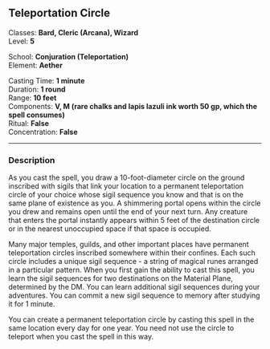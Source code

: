 ## Teleportation Circle

Classes: **Bard, Cleric (Arcana), Wizard**  
Level: **5**  

School: **Conjuration (Teleportation)**  
Element: **Aether**  

Casting Time: **1 minute**  
Duration: **1 round**  
Range: **10 feet**  
Components: **V, M (rare chalks and lapis lazuli ink worth 50 gp, which the spell consumes)**  
Ritual: **False**  
Concentration: **False**  

------

### Description

As you cast the spell, you draw a 10-foot-diameter circle on the ground inscribed with sigils that link your location to a permanent teleportation circle of your choice whose sigil sequence you know and that is on the same plane of existence as you. A shimmering portal opens within the circle you drew and remains open until the end of your next turn. Any creature that enters the portal instantly appears within 5 feet of the destination circle or in the nearest unoccupied space if that space is occupied.

Many major temples, guilds, and other important places have permanent teleportation circles inscribed somewhere within their confines. Each such circle includes a unique sigil sequence - a string of magical runes arranged in a particular pattern. When you first gain the ability to cast this spell, you learn the sigil sequences for two destinations on the Material Plane, determined by the DM. You can learn additional sigil sequences during your adventures. You can commit a new sigil sequence to memory after studying it for 1 minute.

You can create a permanent teleportation circle by casting this spell in the same location every day for one year. You need not use the circle to teleport when you cast the spell in this way.